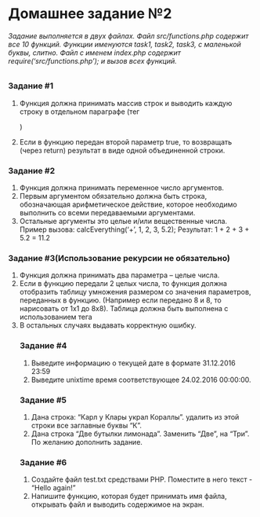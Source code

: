 # Домашнее задание №2
###### Задание выполняется в двух файлах. Файл src/functions.php содержит все 10 функций. Функции именуются task1, task2, task3, с маленькой буквы, слитно. Файл с именем index.php содержит require(‘src/functions.php’); и вызов всех функций.
### Задание #1
1. Функция должна принимать массив строк и выводить каждую строку в отдельном параграфе (тег <p>)
2. Если в функцию передан второй параметр true, то возвращать (через return) результат в виде одной объединенной строки.
### Задание #2
1. Функция должна принимать переменное число аргументов.
2. Первым аргументом обязательно должна быть строка, обозначающая арифметическое действие, которое необходимо выполнить со всеми передаваемыми аргументами.
3. Остальные аргументы это целые и/или вещественные числа.
   Пример вызова: calcEverything(‘+’, 1, 2, 3, 5.2);
   Результат: 1 + 2 + 3 + 5.2 = 11.2
### Задание #3(Использование рекурсии не обязательно)
1. Функция должна принимать два параметра – целые числа.
2. Если в функцию передали 2 целых числа, то функция должна отобразить таблицу умножения размером со значения параметров, переданных в функцию. (Например если передано 8 и 8, то нарисовать от 1х1 до 8х8). Таблица должна быть выполнена с использованием тега <table>
3. В остальных случаях выдавать корректную ошибку.
### Задание #4 
1. Выведите информацию о текущей дате в формате 31.12.2016 23:59
2. Выведите unixtime время соответствующее 24.02.2016 00:00:00.
### Задание #5 
1. Дана строка: “Карл у Клары украл Кораллы”. удалить из этой строки все заглавные буквы “К”.
2. Дана строка “Две бутылки лимонада”. Заменить “Две”, на “Три”. По желанию дополнить задание.
### Задание #6 
1. Создайте файл test.txt средствами PHP. Поместите в него текст - “Hello again!”
2. Напишите функцию, которая будет принимать имя файла, открывать файл и выводить содержимое на экран.